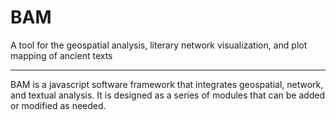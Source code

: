 # BAM
A tool for the geospatial analysis, literary network visualization, and plot mapping of ancient texts

----

BAM is a javascript software framework that integrates geospatial, network, and textual analysis. It is designed as a series of modules that can be added or modified as needed.
